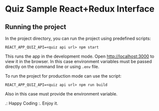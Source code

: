# Quiz Sample React+Redux Interface

## Running the project

In the project directory, you can run the project using predefined scripts:

```
REACT_APP_QUIZ_API=<quiz api url> npm start
```

This runs the app in the development mode. Open [http://localhost:3000](http://localhost:3000) to view it in the browser. In this case environment variables must be passed directly on the command line or using `.env` file.

To run the project for production mode can use the script:

```
REACT_APP_QUIZ_API=<quiz api url> npm run build
```

Also in this case must provide the environment variable.

.: Happy Coding :.
Enjoy it.
